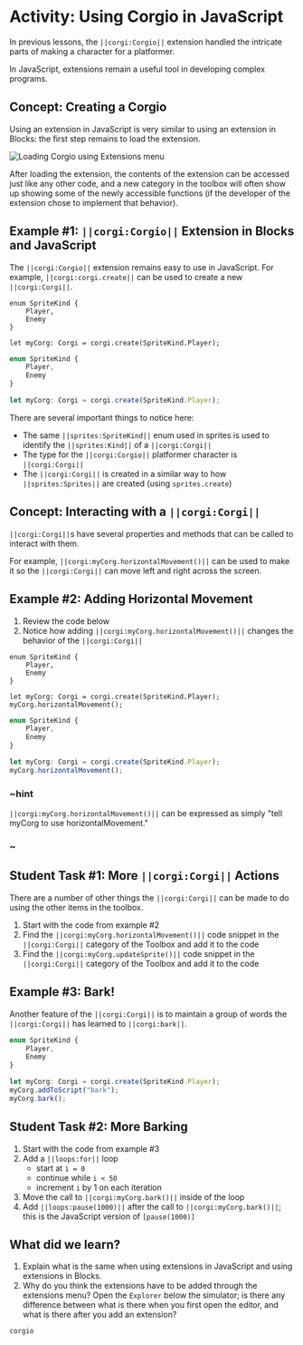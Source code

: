 # Activity: Using Corgio in JavaScript

In previous lessons, the ``||corgi:Corgio||`` extension handled the intricate parts of making a character for a platformer.

In JavaScript, extensions remain a useful tool in developing complex programs.

## Concept: Creating a Corgio

Using an extension in JavaScript is very similar to using an extension in Blocks: the first step remains to load the extension.

![Loading Corgio using Extensions menu](/static/courses/csintro3/structure/loading-extension.gif)

After loading the extension, the contents of the extension can be accessed just like any other code, and a new category in the toolbox will often show up showing some of the newly accessible functions (if the developer of the extension chose to implement that behavior).

## Example #1: ``||corgi:Corgio||`` Extension in Blocks and JavaScript

The ``||corgi:Corgio||`` extension remains easy to use in JavaScript. For example, ``||corgi:corgi.create||`` can be used to create a new ``||corgi:Corgi||``.

```blocks
enum SpriteKind {
    Player,
    Enemy
}

let myCorg: Corgi = corgi.create(SpriteKind.Player);
```

```typescript
enum SpriteKind {
    Player,
    Enemy
}

let myCorg: Corgi = corgi.create(SpriteKind.Player);
```

There are several important things to notice here:

* The same ``||sprites:SpriteKind||`` enum used in sprites is used to identify the ``||sprites:Kind||`` of a ``||corgi:Corgi||``
* The type for the ``||corgi:Corgio||`` platformer character is ``||corgi:Corgi||``
* The ``||corgi:Corgi||`` is created in a similar way to how ``||sprites:Sprites||`` are created (using ``sprites.create``)

## Concept: Interacting with a ``||corgi:Corgi||``

``||corgi:Corgi||``s have several properties and methods that can be called to interact with them.

For example, ``||corgi:myCorg.horizontalMovement()||`` can be used to make it so the ``||corgi:Corgi||`` can move left and right across the screen.

## Example #2: Adding Horizontal Movement

1. Review the code below
2. Notice how adding ``||corgi:myCorg.horizontalMovement()||`` changes the behavior of the ``||corgi:Corgi||``

```blocks
enum SpriteKind {
    Player,
    Enemy
}

let myCorg: Corgi = corgi.create(SpriteKind.Player);
myCorg.horizontalMovement();
```

```typescript
enum SpriteKind {
    Player,
    Enemy
}

let myCorg: Corgi = corgi.create(SpriteKind.Player);
myCorg.horizontalMovement();
```

### ~hint

``||corgi:myCorg.horizontalMovement()||`` can be expressed as simply "tell myCorg to use horizontalMovement."

### ~

## Student Task #1: More ``||corgi:Corgi||`` Actions

There are a number of other things the ``||corgi:Corgi||`` can be made to do using the other items in the toolbox.

1. Start with the code from example #2
2. Find the ``||corgi:myCorg.horizontalMovement()||`` code snippet in the ``||corgi:Corgi||`` category of the Toolbox and add it to the code
3. Find the ``||corgi:myCorg.updateSprite()||`` code snippet in the ``||corgi:Corgi||`` category of the Toolbox and add it to the code

## Example #3: Bark!

Another feature of the ``||corgi:Corgi||`` is to maintain a group of words the ``||corgi:Corgi||`` has learned to ``||corgi:bark||``. 

```typescript
enum SpriteKind {
    Player,
    Enemy
}

let myCorg: Corgi = corgi.create(SpriteKind.Player);
myCorg.addToScript("bark");
myCorg.bark();
```

## Student Task #2: More Barking

1. Start with the code from example #3
2. Add a ``||loops:for||`` loop
    * start at ``i = 0``
    * continue while ``i < 50``
    * increment ``i`` by 1 on each iteration
3. Move the call to ``||corgi:myCorg.bark()||`` inside of the loop
4. Add ``||loops:pause(1000)||`` after the call to ``||corgi:myCorg.bark()||``; this is the JavaScript version of ``[pause(1000)]``

## What did we learn?

1. Explain what is the same when using extensions in JavaScript and using extensions in Blocks.
2. Why do you think the extensions have to be added through the extensions menu? Open the ``Explorer`` below the simulator; is there any difference between what is there when you first open the editor, and what is there after you add an extension?


```package
corgio
```
